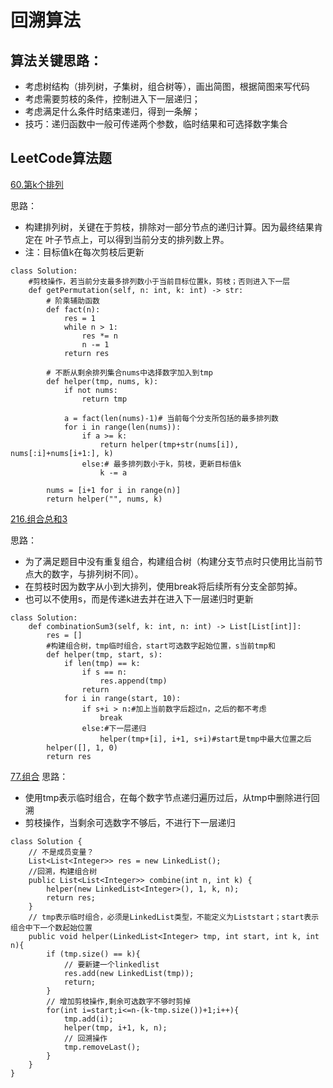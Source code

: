 # 回溯算法

## 算法关键思路：

* 考虑树结构（排列树，子集树，组合树等），画出简图，根据简图来写代码
* 考虑需要剪枝的条件，控制进入下一层递归；
* 考虑满足什么条件时结束递归，得到一条解；
* 技巧：递归函数中一般可传递两个参数，临时结果和可选择数字集合

## LeetCode算法题

[60.第k个排列](https://leetcode-cn.com/problems/permutation-sequence/)

思路：
* 构建排列树，关键在于剪枝，排除对一部分节点的递归计算。因为最终结果肯定在
叶子节点上，可以得到当前分支的排列数上界。
* 注：目标值k在每次剪枝后更新
```
class Solution:
    #剪枝操作，若当前分支最多排列数小于当前目标位置k，剪枝；否则进入下一层
    def getPermutation(self, n: int, k: int) -> str:
        # 阶乘辅助函数
        def fact(n):
            res = 1
            while n > 1:
                res *= n
                n -= 1
            return res
        
        # 不断从剩余排列集合nums中选择数字加入到tmp
        def helper(tmp, nums, k):
            if not nums:
                return tmp
            
            a = fact(len(nums)-1)# 当前每个分支所包括的最多排列数
            for i in range(len(nums)):
                if a >= k:
                    return helper(tmp+str(nums[i]), nums[:i]+nums[i+1:], k)
                else:# 最多排列数小于k，剪枝，更新目标值k
                    k -= a
        
        nums = [i+1 for i in range(n)]
        return helper("", nums, k)
```
[216.组合总和3](https://leetcode-cn.com/problems/combination-sum-iii/submissions/)

思路：
* 为了满足题目中没有重复组合，构建组合树（构建分支节点时只使用比当前节点大的数字，与排列树不同）。
* 在剪枝时因为数字从小到大排列，使用break将后续所有分支全部剪掉。
* 也可以不使用s，而是传递k进去并在进入下一层递归时更新
```
class Solution:
    def combinationSum3(self, k: int, n: int) -> List[List[int]]:
        res = []
        #构建组合树，tmp临时组合，start可选数字起始位置，s当前tmp和
        def helper(tmp, start, s):
            if len(tmp) == k:
                if s == n:
                    res.append(tmp)
                return
            for i in range(start, 10):
                if s+i > n:#加上当前数字后超过n，之后的都不考虑
                    break
                else:#下一层递归
                    helper(tmp+[i], i+1, s+i)#start是tmp中最大位置之后
        helper([], 1, 0)
        return res
```
[77.组合](https://leetcode-cn.com/problems/combinations/)
思路：
* 使用tmp表示临时组合，在每个数字节点递归遍历过后，从tmp中删除进行回溯
* 剪枝操作，当剩余可选数字不够后，不进行下一层递归
```
class Solution {
    // 不是成员变量？
    List<List<Integer>> res = new LinkedList();
    //回溯，构建组合树
    public List<List<Integer>> combine(int n, int k) {
        helper(new LinkedList<Integer>(), 1, k, n);
        return res;
    }
    // tmp表示临时组合，必须是LinkedList类型，不能定义为Liststart；start表示组合中下一个数起始位置
    public void helper(LinkedList<Integer> tmp, int start, int k, int n){
        if (tmp.size() == k){
            // 要新建一个linkedlist
            res.add(new LinkedList(tmp));
            return;
        }
        // 增加剪枝操作,剩余可选数字不够时剪掉
        for(int i=start;i<=n-(k-tmp.size())+1;i++){
            tmp.add(i);
            helper(tmp, i+1, k, n);
            // 回溯操作
            tmp.removeLast();
        }
    }
}
```
